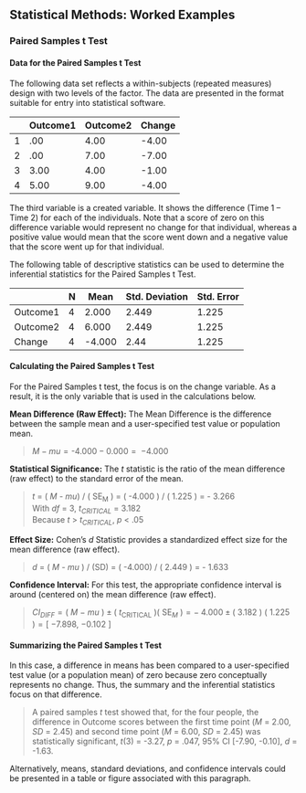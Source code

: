 ## Statistical Methods: Worked Examples

### Paired Samples t Test

#### Data for the Paired Samples t Test

The following data set reflects a within-subjects (repeated measures) design with two levels of the factor. The data are presented in the format suitable for entry into statistical software.

|     | Outcome1 | Outcome2 | Change   |
|-----|----------|----------|----------|
| 1   | .00      | 4.00     | -4.00    |
| 2   | .00      | 7.00     | -7.00    |
| 3   | 3.00     | 4.00     | -1.00    |
| 4   | 5.00     | 9.00     | -4.00    |

The third variable is a created variable. It shows the difference (Time 1 – Time 2) for each of the individuals. Note that a score of zero on this difference variable would represent no change for that individual, whereas a positive value would mean that the score went down and a negative value that the score went up for that individual.

The following table of descriptive statistics can be used to determine the inferential statistics for the Paired Samples t Test.

|          | N   | Mean  | Std. Deviation | Std. Error |
|----------|-----|-------|----------------|------------|
| Outcome1 | 4   | 2.000 | 2.449          | 1.225      |
| Outcome2 | 4   | 6.000 | 2.449          | 1.225      |
| Change   | 4   | -4.000 | 2.44          | 1.225      |

#### Calculating the Paired Samples t Test

For the Paired Samples t test, the focus is on the change variable. As a result, it is the only variable that is used in the calculations below.

**Mean Difference (Raw Effect):** The Mean Difference is the difference between the sample mean and a user-specified test value or population mean.

> *M* − *mu* = -4.000 − 0.000 =  −4.000

**Statistical Significance:** The *t* statistic is the ratio of the mean difference (raw effect) to the standard error of the mean.

> *t* = ( *M* - *mu*) / ( SE<sub>M</sub> ) = ( -4.000 ) / ( 1.225 ) = - 3.266  
> With *df* = 3, *t<sub>CRITICAL</sub>* = 3.182  
> Because *t* > *t<sub>CRITICAL</sub>*, *p* < .05

**Effect Size:** Cohen’s *d* Statistic provides a standardized effect size for the mean difference (raw effect).

> *d* = ( *M* - *mu* ) / (SD) = ( -4.000) / ( 2.449 ) = - 1.633

**Confidence Interval:** For this test, the appropriate confidence interval is around (centered on) the mean difference (raw effect).

> *CI<sub>DIFF</sub>* = ( *M* − *mu* ) ± ( *t*<sub>CRITICAL</sub> )( SE<sub>*M*</sub> ) = − 4.000 ± ( 3.182 ) ( 1.225 ) = \[ −7.898, −0.102 \]

#### Summarizing the Paired Samples t Test

In this case, a difference in means has been compared to a user-specified test value (or a population mean) of zero because zero conceptually represents no change. Thus, the summary and the inferential statistics focus on that difference.

> A paired samples *t* test showed that, for the four people, the difference in Outcome scores between the first time point (*M* = 2.00, *SD* = 2.45) and second time point (*M* = 6.00, *SD* = 2.45) was statistically significant, *t*(3) = -3.27, *p* = .047, 95% CI \[-7.90, -0.10\], *d* = -1.63.

Alternatively, means, standard deviations, and confidence intervals could be presented in a table or figure associated with this paragraph.
